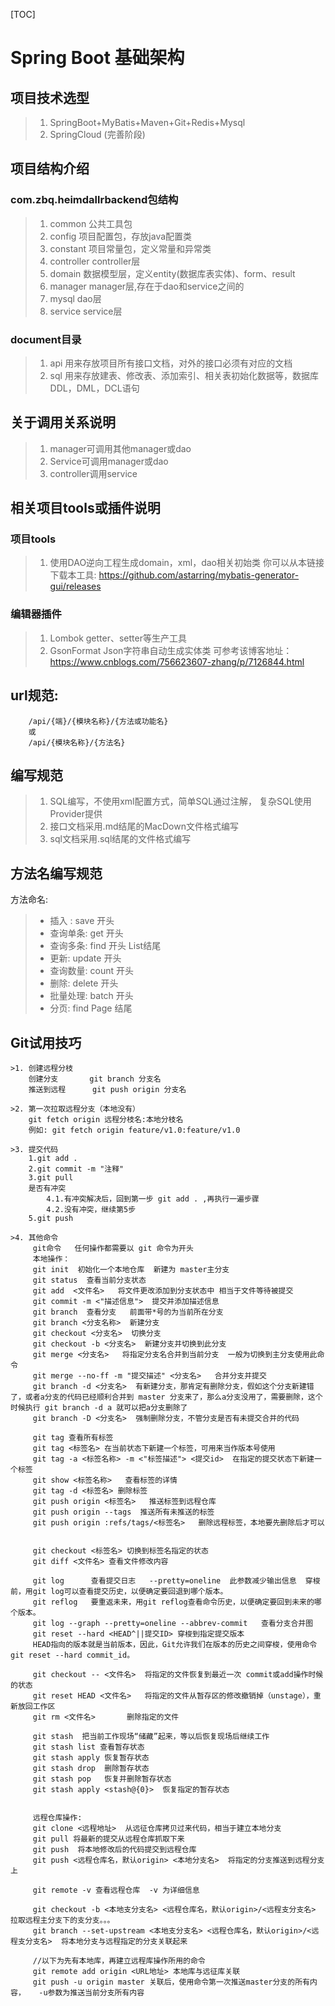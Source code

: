 
[TOC]
#  Spring Boot 基础架构
## 项目技术选型
> 1. SpringBoot+MyBatis+Maven+Git+Redis+Mysql 
> 2. SpringCloud (完善阶段)


## 项目结构介绍
### com.zbq.heimdallrbackend包结构
> 1. common     公共工具包 
> 2. config     项目配置包，存放java配置类
> 3. constant   项目常量包，定义常量和异常类
> 4. controller controller层
> 5. domain     数据模型层，定义entity(数据库表实体)、form、result
> 6. manager    manager层,存在于dao和service之间的
> 7. mysql      dao层
> 8. service    service层  

### document目录
> 1. api     用来存放项目所有接口文档，对外的接口必须有对应的文档 
> 2. sql     用来存放建表、修改表、添加索引、相关表初始化数据等，数据库DDL，DML，DCL语句

## 关于调用关系说明
> 1. manager可调用其他manager或dao
> 2. Service可调用manager或dao
> 3. controller调用service


## 相关项目tools或插件说明
### 项目tools
> 1. 使用DAO逆向工程生成domain，xml，dao相关初始类
  你可以从本链接下载本工具: https://github.com/astarring/mybatis-generator-gui/releases
### 编辑器插件  
> 1. Lombok      getter、setter等生产工具   
> 2. GsonFormat  Json字符串自动生成实体类
  可参考该博客地址：https://www.cnblogs.com/756623607-zhang/p/7126844.html
  
## url规范:
```
    /api/{端}/{模块名称}/{方法或功能名}
    或
    /api/{模块名称}/{方法名}
```  
  
## 编写规范
> 1. SQL编写，不使用xml配置方式，简单SQL通过注解， 复杂SQL使用Provider提供
> 2. 接口文档采用.md结尾的MacDown文件格式编写
> 3. sql文档采用.sql结尾的文件格式编写 
 

## 方法名编写规范
方法命名:
>* 插入 : save 开头
>* 查询单条: get 开头
>* 查询多条: find 开头 List结尾
>* 更新: update 开头
>* 查询数量: count 开头
>* 删除: delete 开头
>* 批量处理: batch 开头
>* 分页: find Page 结尾

## Git试用技巧
```
>1. 创建远程分枝
    创建分支       git branch 分支名
    推送到远程      git push origin 分支名
    
>2. 第一次拉取远程分支（本地没有）
    git fetch origin 远程分枝名:本地分枝名   
    例如: git fetch origin feature/v1.0:feature/v1.0
    
>3. 提交代码
    1.git add .
    2.git commit -m "注释"   
    3.git pull
    是否有冲突
        4.1.有冲突解决后，回到第一步 git add . ,再执行一遍步骤
        4.2.没有冲突，继续第5步
    5.git push
    
>4. 其他命令
     git命令   任何操作都需要以 git 命令为开头
     本地操作：
     git init  初始化一个本地仓库  新建为 master主分支
     git status  查看当前分支状态
     git add  <文件名>   将文件更改添加到分支状态中 相当于文件等待被提交
     git commit -m <"描述信息">  提交并添加描述信息
     git branch  查看分支   前面带*号的为当前所在分支
     git branch <分支名称>  新建分支
     git checkout <分支名>  切换分支
     git checkout -b <分支名>  新建分支并切换到此分支
     git merge <分支名>   将指定分支名合并到当前分支  一般为切换到主分支使用此命令
     git merge --no-ff -m "提交描述" <分支名>   合并分支并提交
     git branch -d <分支名>  有新建分支，那肯定有删除分支，假如这个分支新建错了，或者a分支的代码已经顺利合并到 master 分支来了，那么a分支没用了，需要删除，这个时候执行 git branch -d a 就可以把a分支删除了
     git branch -D <分支名>  强制删除分支，不管分支是否有未提交合并的代码

     git tag 查看所有标签
     git tag <标签名> 在当前状态下新建一个标签，可用来当作版本号使用
     git tag -a <标签名称> -m <"标签描述"> <提交id>  在指定的提交状态下新建一个标签
     git show <标签名称>   查看标签的详情
     git tag -d <标签名> 删除标签
     git push origin <标签名>   推送标签到远程仓库
     git push origin --tags  推送所有未推送的标签
     git push origin :refs/tags/<标签名>   删除远程标签，本地要先删除后才可以
     
     
     git checkout <标签名> 切换到标签名指定的状态
     git diff <文件名> 查看文件修改内容
     
     git log      查看提交日志   --pretty=oneline  此参数减少输出信息  穿梭前，用git log可以查看提交历史，以便确定要回退到哪个版本。
     git reflog   要重返未来，用git reflog查看命令历史，以便确定要回到未来的哪个版本。
     git log --graph --pretty=oneline --abbrev-commit   查看分支合并图
     git reset --hard <HEAD^||提交ID> 穿梭到指定提交版本
     HEAD指向的版本就是当前版本，因此，Git允许我们在版本的历史之间穿梭，使用命令git reset --hard commit_id。
     
     git checkout -- <文件名>  将指定的文件恢复到最近一次 commit或add操作时候的状态
     git reset HEAD <文件名>   将指定的文件从暂存区的修改撤销掉（unstage），重新放回工作区
     git rm <文件名>       删除指定的文件
     
     git stash  把当前工作现场“储藏”起来，等以后恢复现场后继续工作
     git stash list 查看暂存状态
     git stash apply 恢复暂存状态
     git stash drop  删除暂存状态
     git stash pop   恢复并删除暂存状态
     git stash apply <stash@{0}>  恢复指定的暂存状态
     
     
     远程仓库操作:
     git clone <远程地址>  从远征仓库拷贝过来代码，相当于建立本地分支
     git pull 将最新的提交从远程仓库抓取下来
     git push  将本地修改后的代码提交到远程仓库
     git push <远程仓库名，默认origin> <本地分支名>  将指定的分支推送到远程分支上
     
     git remote -v 查看远程仓库  -v 为详细信息
     
     git checkout -b <本地支分支名> <远程仓库名，默认origin>/<远程支分支名> 拉取远程主分支下的支分支。。。
     git branch --set-upstream <本地支分支名> <远程仓库名，默认origin>/<远程支分支名>  将本地分支与远程指定的分支关联起来
     
     //以下为先有本地库，再建立远程库操作所用的命令
     git remote add origin <URL地址> 本地库与远征库关联
     git push -u origin master 关联后，使用命令第一次推送master分支的所有内容，   -u参数为推送当前分支所有内容
    
```







